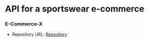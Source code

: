 # API for a sportswear e-commerce

### E-Commerce-X
- Repository URL: [Repository](https://github.com/fabioalcocer/e-commerce-x)
